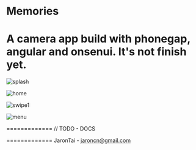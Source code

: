 Memories
=============

A camera app build with phonegap, angular and onsenui. It's not finish yet.
=============

![splash](https://raw.github.com/jarontai/memories/master/screenshots/splash.jpg)


![home](https://raw.github.com/jarontai/memories/master/screenshots/home.jpg)


![swipe1](https://raw.github.com/jarontai/memories/master/screenshots/swipe1.jpg)

![menu](https://raw.github.com/jarontai/memories/master/screenshots/menu.jpg)

=============
// TODO - DOCS

=============
JaronTai - jaroncn@gmail.com
